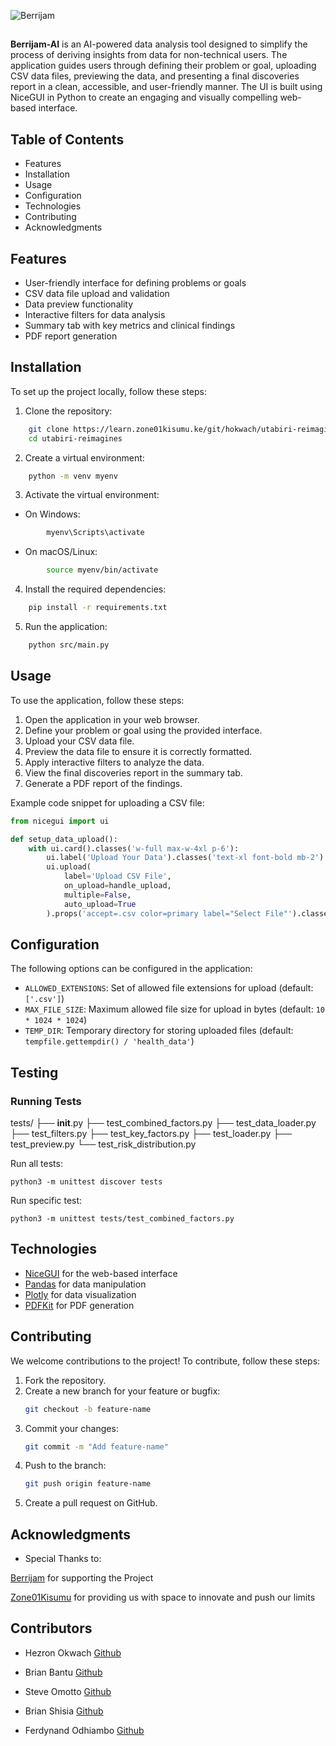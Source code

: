 ![Berrijam](https://static.wixstatic.com/media/fd277b_9a440733fa364d559cc6742473d0617d~mv2.png/v1/fill/w_97,h_54,al_c,q_85,usm_0.66_1.00_0.01,enc_avif,quality_auto/Berrijam%20Logo.png)
## 
**Berrijam-AI** is an AI-powered data analysis tool designed to simplify the process of deriving insights from data for non-technical users. The application guides users through defining their problem or goal, uploading CSV data files, previewing the data, and presenting a final discoveries report in a clean, accessible, and user-friendly manner. The UI is built using NiceGUI in Python to create an engaging and visually compelling web-based interface.

## Table of Contents
- Features
- Installation
- Usage
- Configuration
- Technologies
- Contributing
- Acknowledgments

## Features
- User-friendly interface for defining problems or goals
- CSV data file upload and validation
- Data preview functionality
- Interactive filters for data analysis
- Summary tab with key metrics and clinical findings
- PDF report generation

## Installation
To set up the project locally, follow these steps:

1. Clone the repository:
```sh
    git clone https://learn.zone01kisumu.ke/git/hokwach/utabiri-reimagines.git
    cd utabiri-reimagines
```

2. Create a virtual environment:
```sh
    python -m venv myenv
```

3. Activate the virtual environment:
- On Windows:
```sh
        myenv\Scripts\activate
```
- On macOS/Linux:
```sh
        source myenv/bin/activate
```

4. Install the required dependencies:
```sh
    pip install -r requirements.txt
```

5. Run the application:
```sh
    python src/main.py
```

## Usage
To use the application, follow these steps:

1. Open the application in your web browser.
2. Define your problem or goal using the provided interface.
3. Upload your CSV data file.
4. Preview the data file to ensure it is correctly formatted.
5. Apply interactive filters to analyze the data.
6. View the final discoveries report in the summary tab.
7. Generate a PDF report of the findings.

Example code snippet for uploading a CSV file:
```python
from nicegui import ui

def setup_data_upload():
    with ui.card().classes('w-full max-w-4xl p-6'):
        ui.label('Upload Your Data').classes('text-xl font-bold mb-2')
        ui.upload(
            label='Upload CSV File',
            on_upload=handle_upload,
            multiple=False,
            auto_upload=True
        ).props('accept=.csv color=primary label="Select File"').classes('w-full')
```

## Configuration
The following options can be configured in the application:

- `ALLOWED_EXTENSIONS`: Set of allowed file extensions for upload (default: `['.csv']`)
- `MAX_FILE_SIZE`: Maximum allowed file size for upload in bytes (default: `10 * 1024 * 1024`)
- `TEMP_DIR`: Temporary directory for storing uploaded files (default: `tempfile.gettempdir() / 'health_data'`)

## Testing

### Running Tests
tests/
├── __init__.py
├── test_combined_factors.py
├── test_data_loader.py
├── test_filters.py
├── test_key_factors.py
├── test_loader.py
├── test_preview.py
└── test_risk_distribution.py

Run all tests:
```
python3 -m unittest discover tests
```
Run specific test:
```
python3 -m unittest tests/test_combined_factors.py
```
## Technologies
- [NiceGUI](https://nicegui.io/) for the web-based interface
- [Pandas](https://pandas.pydata.org/) for data manipulation
- [Plotly](https://plotly.com/) for data visualization
- [PDFKit](https://pypi.org/project/pdfkit/) for PDF generation

## Contributing
We welcome contributions to the project! To contribute, follow these steps:

1. Fork the repository.
2. Create a new branch for your feature or bugfix:
    ```sh
    git checkout -b feature-name
    ```
3. Commit your changes:
    ```sh
    git commit -m "Add feature-name"
    ```
4. Push to the branch:
    ```sh
    git push origin feature-name
    ```
5. Create a pull request on GitHub.

## Acknowledgments
- Special Thanks to:

[Berrijam](https://www.berrijam.com/) for supporting the Project 

[Zone01Kisumu](https://zone01kisumu.ke) for providing us with space to innovate and push our limits

## Contributors
- Hezron Okwach [Github](https://github.com/hezronokwach)

- Brian Bantu   [Github](https://github.com/Bantu-art)

- Steve Omotto  [Github](https://github.com/bshisia)

- Brian Shisia  [Github](https://github.com/somotto)

- Ferdynand Odhiambo [Github](https://github.com/MeFerdi)

